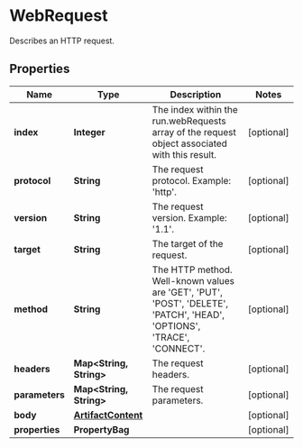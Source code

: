 

# WebRequest

Describes an HTTP request.

## Properties

| Name | Type | Description | Notes |
|------------ | ------------- | ------------- | -------------|
|**index** | **Integer** | The index within the run.webRequests array of the request object associated with this result. |  [optional] |
|**protocol** | **String** | The request protocol. Example: &#39;http&#39;. |  [optional] |
|**version** | **String** | The request version. Example: &#39;1.1&#39;. |  [optional] |
|**target** | **String** | The target of the request. |  [optional] |
|**method** | **String** | The HTTP method. Well-known values are &#39;GET&#39;, &#39;PUT&#39;, &#39;POST&#39;, &#39;DELETE&#39;, &#39;PATCH&#39;, &#39;HEAD&#39;, &#39;OPTIONS&#39;, &#39;TRACE&#39;, &#39;CONNECT&#39;. |  [optional] |
|**headers** | **Map&lt;String, String&gt;** | The request headers. |  [optional] |
|**parameters** | **Map&lt;String, String&gt;** | The request parameters. |  [optional] |
|**body** | [**ArtifactContent**](ArtifactContent.md) |  |  [optional] |
|**properties** | **PropertyBag** |  |  [optional] |



